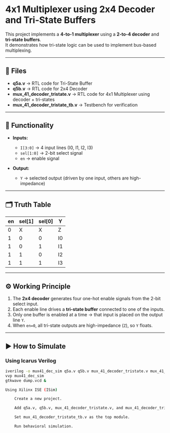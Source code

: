 # 4x1 Multiplexer using 2x4 Decoder and Tri-State Buffers

This project implements a **4-to-1 multiplexer** using a **2-to-4 decoder** and **tri-state buffers**.  
It demonstrates how tri-state logic can be used to implement bus-based multiplexing.

---

## 📂 Files
- **q5a.v** → RTL code for Tri-State Buffer  
- **q5b.v** → RTL code for 2x4 Decoder  
- **mux_41_decoder_tristate.v** → RTL code for 4x1 Multiplexer using decoder + tri-states  
- **mux_41_decoder_tristate_tb.v** → Testbench for verification  

---

## 🧮 Functionality
- **Inputs:**
  - `I[3:0]` → 4 input lines (I0, I1, I2, I3)  
  - `sel[1:0]` → 2-bit select signal  
  - `en` → enable signal  

- **Output:**
  - `Y` → selected output (driven by one input, others are high-impedance)  

---

## 🗂 Truth Table

| en | sel[1] | sel[0] | Y  |
|----|--------|--------|----|
| 0  |   X    |   X    | Z  |
| 1  |   0    |   0    | I0 |
| 1  |   0    |   1    | I1 |
| 1  |   1    |   0    | I2 |
| 1  |   1    |   1    | I3 |

---

## ⚙️ Working Principle
1. The **2x4 decoder** generates four one-hot enable signals from the 2-bit select input.  
2. Each enable line drives a **tri-state buffer** connected to one of the inputs.  
3. Only one buffer is enabled at a time → that input is placed on the output line `Y`.  
4. When `en=0`, all tri-state outputs are high-impedance (`Z`), so `Y` floats.  

---

## ▶️ How to Simulate

### Using Icarus Verilog
```bash
iverilog -o mux41_dec_sim q5a.v q5b.v mux_41_decoder_tristate.v mux_41_decoder_tristate_tb.v
vvp mux41_dec_sim
gtkwave dump.vcd &

Using Xilinx ISE (ISim)

    Create a new project.

    Add q5a.v, q5b.v, mux_41_decoder_tristate.v, and mux_41_decoder_tristate_tb.v.

    Set mux_41_decoder_tristate_tb.v as the top module.

    Run behavioral simulation.
